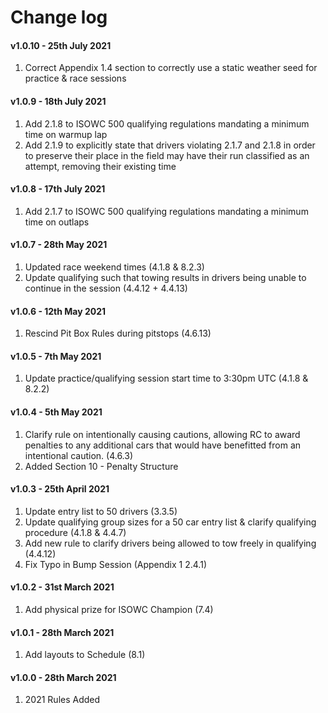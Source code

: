 # Change log

#### v1.0.10 - 25th July 2021
1. Correct Appendix 1.4 section to correctly use a static weather seed for practice & race sessions 

#### v1.0.9 - 18th July 2021
1. Add 2.1.8 to ISOWC 500 qualifying regulations mandating a minimum time on warmup lap
2. Add 2.1.9 to explicitly state that drivers violating 2.1.7 and 2.1.8 in order to preserve their place in the field may have their run classified as an attempt, removing their existing time

#### v1.0.8 - 17th July 2021
1. Add 2.1.7 to ISOWC 500 qualifying regulations mandating a minimum time on outlaps

#### v1.0.7 - 28th May 2021
1. Updated race weekend times (4.1.8 & 8.2.3)
2. Update qualifying such that towing results in drivers being unable to continue in the session (4.4.12 + 4.4.13)

#### v1.0.6 - 12th May 2021
1. Rescind Pit Box Rules during pitstops (4.6.13)

#### v1.0.5 - 7th May 2021
1. Update practice/qualifying session start time to 3:30pm UTC (4.1.8 & 8.2.2)

#### v1.0.4 - 5th May 2021
1. Clarify rule on intentionally causing cautions, allowing RC to award penalties to any additional cars that would have benefitted from an intentional caution. (4.6.3)
2. Added Section 10 - Penalty Structure

#### v1.0.3 - 25th April 2021
1. Update entry list to 50 drivers (3.3.5)
2. Update qualifying group sizes for a 50 car entry list & clarify qualifying procedure (4.1.8 & 4.4.7)
3. Add new rule to clarify drivers being allowed to tow freely in qualifying (4.4.12)
4. Fix Typo in Bump Session (Appendix 1 2.4.1)

#### v1.0.2 - 31st March 2021
1. Add physical prize for ISOWC Champion (7.4)

#### v1.0.1 - 28th March 2021
1. Add layouts to Schedule (8.1)

#### v1.0.0 - 28th March 2021
1. 2021 Rules Added
